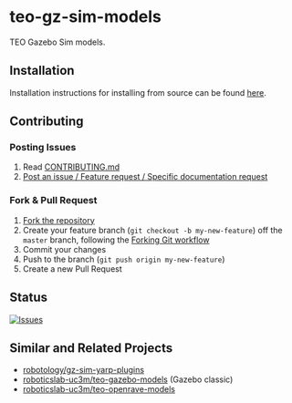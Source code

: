 # teo-gz-sim-models
TEO Gazebo Sim models.

## Installation

Installation instructions for installing from source can be found [here](doc/teo-gz-sim-models-install.md).

## Contributing

### Posting Issues

1. Read [CONTRIBUTING.md](CONTRIBUTING.md)
2. [Post an issue / Feature request / Specific documentation request](https://github.com/roboticslab-uc3m/teo-gz-sim-models/issues)

### Fork & Pull Request

1. [Fork the repository](https://github.com/roboticslab-uc3m/teo-gz-sim-models/fork)
2. Create your feature branch (`git checkout -b my-new-feature`) off the `master` branch, following the [Forking Git workflow](https://www.atlassian.com/git/tutorials/comparing-workflows/forking-workflow)
3. Commit your changes
4. Push to the branch (`git push origin my-new-feature`)
5. Create a new Pull Request

## Status

[![Issues](https://img.shields.io/github/issues/roboticslab-uc3m/teo-gz-sim-models.svg?label=Issues)](https://github.com/roboticslab-uc3m/teo-gz-sim-models/issues)

## Similar and Related Projects

- [robotology/gz-sim-yarp-plugins](https://github.com/robotology/gz-sim-yarp-plugins)
- [roboticslab-uc3m/teo-gazebo-models](https://github.com/roboticslab-uc3m/teo-gazebo-models) (Gazebo classic)
- [roboticslab-uc3m/teo-openrave-models](https://github.com/roboticslab-uc3m/teo-openrave-models)
